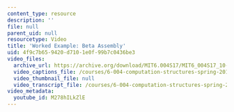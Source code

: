 ```yaml
---
content_type: resource
description: ''
file: null
parent_uid: null
resourcetype: Video
title: 'Worked Example: Beta Assembly'
uid: 4f9c7b65-9420-d710-1e0f-99b7c0436be3
video_files:
  archive_url: https://archive.org/download/MIT6.004S17/MIT6_004S17_10-02-08-01_300k.mp4
  video_captions_file: /courses/6-004-computation-structures-spring-2017/b2a56c89fc465d3b945d827ee794e027_M278hILkZlE.vtt
  video_thumbnail_file: null
  video_transcript_file: /courses/6-004-computation-structures-spring-2017/381a56848f2c1a2138f52bb4630ca4bc_M278hILkZlE.pdf
video_metadata:
  youtube_id: M278hILkZlE
---
```

